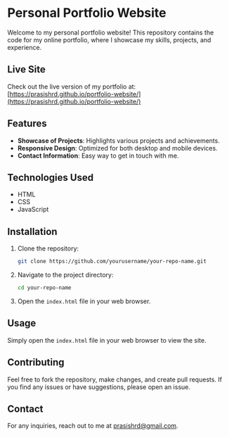 # Personal Portfolio Website

Welcome to my personal portfolio website! This repository contains the code for my online portfolio, where I showcase my skills, projects, and experience.

## Live Site

Check out the live version of my portfolio at: [https://prasishrd.github.io/portfolio-website/](https://prasishrd.github.io/portfolio-website/)

## Features

- **Showcase of Projects**: Highlights various projects and achievements.
- **Responsive Design**: Optimized for both desktop and mobile devices.
- **Contact Information**: Easy way to get in touch with me.

## Technologies Used

- HTML
- CSS
- JavaScript

## Installation

1. Clone the repository:
   ```bash
   git clone https://github.com/yourusername/your-repo-name.git
   ```
2. Navigate to the project directory:
   ```bash
   cd your-repo-name
   ```
3. Open the `index.html` file in your web browser.

## Usage

Simply open the `index.html` file in your web browser to view the site.

## Contributing

Feel free to fork the repository, make changes, and create pull requests. If you find any issues or have suggestions, please open an issue.

## Contact

For any inquiries, reach out to me at prasishrd@gmail.com.
